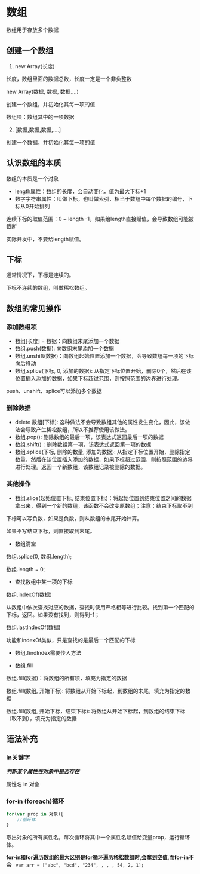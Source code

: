 # 数组

数组用于存放多个数据

## 创建一个数组

1. new Array(长度)

长度，数组里面的数据总数，长度一定是一个非负整数

new Array(数据, 数据, 数据....)

创建一个数组，并初始化其每一项的值

数组项：数组其中的一项数据

2. [数据,数据,数据,....]

创建一个数据，并初始化其每一项的值

## 认识数组的本质

数组的本质是一个对象

- length属性：数组的长度，会自动变化，值为最大下标+1
- 数字字符串属性：叫做下标，也叫做索引，相当于数组中每个数据的编号，下标从0开始排列


连续下标的取值范围：0 ~ length -1，如果给length直接赋值，会导致数组可能被截断

实际开发中，不要给length赋值。

## 下标

通常情况下，下标是连续的。

下标不连续的数组，叫做稀松数组。

## 数组的常见操作

### 添加数组项

- 数组[长度] = 数据：向数组末尾添加一个数据
- 数组.push(数据): 向数组末尾添加一个数据
- 数组.unshift(数据)：向数组起始位置添加一个数据，会导致数组每一项的下标向后移动
- 数组.splice(下标, 0, 添加的数据): 从指定下标位置开始，删除0个，然后在该位置插入添加的数据，如果下标超过范围，则按照范围的边界进行处理。

push、unshift、splice可以添加多个数据

### 删除数据

- delete 数组[下标]: 这种做法不会导致数组其他的属性发生变化，因此，该做法会导致产生稀松数组，所以不推荐使用该做法。
- 数组.pop(): 删除数组的最后一项，该表达式返回最后一项的数据
- 数组.shift()：删除数组第一项，该表达式返回第一项的数据
- 数组.splice(下标, 删除的数量, 添加的数据): 从指定下标位置开始，删除指定数量，然后在该位置插入添加的数据，如果下标超过范围，则按照范围的边界进行处理。返回一个新数组，该数组记录被删除的数据。

### 其他操作

- 数组.slice(起始位置下标, 结束位置下标)：将起始位置到结束位置之间的数据拿出来，得到一个新的数组，该函数不会改变原数组；注意：结束下标取不到

下标可以写负数，如果是负数，则从数组的末尾开始计算。

如果不写结束下标，则直接取到末尾。

- 数组清空

数组.splice(0, 数组.length);

数组.length = 0;

- 查找数组中某一项的下标

数组.indexOf(数据)

从数组中依次查找对应的数据，查找时使用严格相等进行比较。找到第一个匹配的下标，返回。如果没有找到，则得到-1；

数组.lastIndexOf(数据)

功能和indexOf类似，只是查找的是最后一个匹配的下标

- 数组.findIndex需要传入方法

- 数组.fill

数组.fill(数据)：将数组的所有项，填充为指定的数据

数组.fill(数组, 开始下标): 将数组从开始下标起，到数组的末尾，填充为指定的数据

数组.fill(数组, 开始下标，结束下标): 将数组从开始下标起，到数组的结束下标（取不到），填充为指定的数据



## 语法补充

### in关键字

***判断某个属性在对象中是否存在***

属性名 in 对象

### for-in  (foreach)循环

```js
for(var prop in 对象){
    //循环体
}
```
取出对象的所有属性名，每次循环将其中一个属性名赋值给变量prop，运行循环体。

**for-in和for遍历数组的最大区别是for循环遍历稀松数组时,会拿到空值,而for-in不会**
``` var arr = ["abc", "bcd", "234", , , , 54, 2, 1];```
